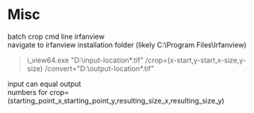 # Misc
batch crop cmd line irfanview <br />
navigate to irfanview installation folder (likely C:\Program Files\Irfanview)<br />

> i_view64.exe "D:\input-location\*.tif" /crop=(x-start,y-start,x-size,y-size) /convert="D:\output-location\*.tif"

input can equal output<br />
numbers for crop=(starting_point_x,starting_point_y,resulting_size_x,resulting_size_y)<br />
